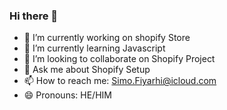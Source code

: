 ### Hi there 👋

- 🔭 I’m currently working on shopify Store
- 🌱 I’m currently learning Javascript
- 👯 I’m looking to collaborate on Shopify Project
- 💬 Ask me about Shopify Setup
- 📫 How to reach me: Simo.Fiyarhi@icloud.com
- 😄 Pronouns: HE/HIM
